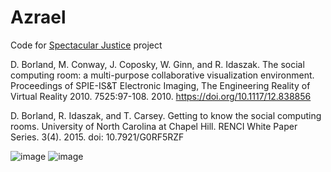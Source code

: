 # Azrael
Code for [Spectacular Justice](https://renci.org/news/spectacular-justice-uses-art-and-technology-to-examine-the-death-penaltyspectacular-justice-uses-art-and-technology-to-examine-the-death-penalty) project

D. Borland, M. Conway, J. Coposky, W. Ginn, and R. Idaszak. The social computing room: a multi-purpose collaborative visualization environment. Proceedings of SPIE-IS&T Electronic Imaging, The Engineering Reality of Virtual Reality 2010. 7525:97-108. 2010. https://doi.org/10.1117/12.838856

D. Borland, R. Idaszak, and T. Carsey. Getting to know the social computing rooms. University of North Carolina at Chapel Hill. RENCI White Paper Series. 3(4). 2015. doi: 10.7921/G0RF5RZF

![image](https://user-images.githubusercontent.com/289957/222224343-5b7a251c-d94c-4efd-9406-cb0b6c44be5f.png)
![image](https://user-images.githubusercontent.com/289957/222224496-7fe262f6-7816-4aba-97c1-dc44866fc456.png)

